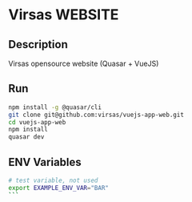 # Virsas WEBSITE

## Description

Virsas opensource website (Quasar + VueJS)

## Run

``` bash
npm install -g @quasar/cli
git clone git@github.com:virsas/vuejs-app-web.git
cd vuejs-app-web
npm install
quasar dev
```

## ENV Variables

```` bash
# test variable, not used
export EXAMPLE_ENV_VAR="BAR"
```
